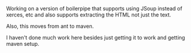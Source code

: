 Working on a version of boilerpipe that supports using JSoup instead of xerces,
etc and also supports extracting the HTML not just the text.

Also, this moves from ant to maven.

I haven't done much work here besides just getting it to work and getting
maven setup.


